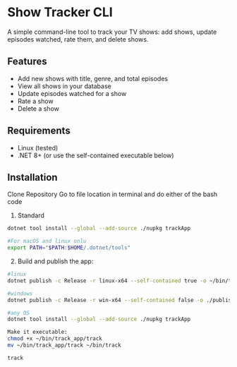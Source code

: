 # Show Tracker CLI

A simple command-line tool to track your TV shows: add shows, update episodes watched, rate them, and delete shows.  

## Features

- Add new shows with title, genre, and total episodes  
- View all shows in your database  
- Update episodes watched for a show  
- Rate a show  
- Delete a show  

## Requirements

- Linux (tested)  
- .NET 8+ (or use the self-contained executable below)  

## Installation
Clone Repository
Go to file location in terminal and do either of the bash code

1. Standard
```bash
dotnet tool install --global --add-source ./nupkg trackApp

#For macOS and linux onlu
export PATH="$PATH:$HOME/.dotnet/tools"
```

2. Build and publish the app:
```bash
#linux
dotnet publish -c Release -r linux-x64 --self-contained true -o ~/bin/track_app

#windows
dotnet publish -c Release -r win-x64 --self-contained false -o ./publish

#any OS
dotnet tool install --global --add-source ./nupkg trackApp

Make it executable:
chmod +x ~/bin/track_app/track
mv ~/bin/track_app/track ~/bin/track

track
